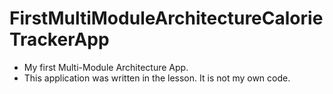# FirstMultiModuleArchitectureCalorieTrackerApp
 * My first Multi-Module Architecture App.
 * This application was written in the lesson. It is not my own code.
